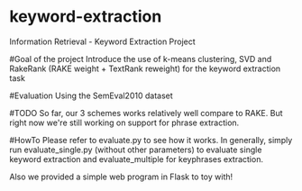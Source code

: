# keyword-extraction
Information Retrieval - Keyword Extraction Project

#Goal of the project
Introduce the use of k-means clustering, SVD and RakeRank (RAKE weight + TextRank reweight) for the keyword extraction task

#Evaluation
Using the SemEval2010 dataset

#TODO
So far, our 3 schemes works relatively well compare to RAKE. But right now we're still working on support for phrase extraction.

#HowTo
Please refer to evaluate.py to see how it works. In generally, simply run evaluate_single.py (without other parameters) to evaluate single keyword extraction and evaluate_multiple for keyphrases extraction.

Also we provided a simple web program in Flask to toy with!

